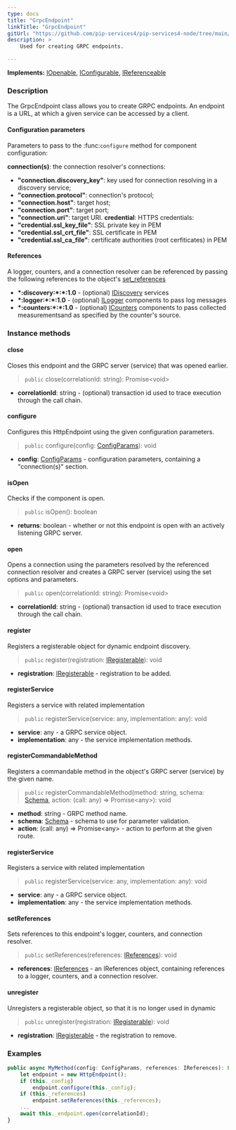 ```yaml
---
type: docs
title: "GrpcEndpoint"
linkTitle: "GrpcEndpoint"
gitUrl: "https://github.com/pip-services4/pip-services4-node/tree/main/pip-services4-grpc-node"
description: > 
    Used for creating GRPC endpoints. 

---
```


**Implements:** [IOpenable](../../../commons/run/iopenable), [IConfigurable](../../../commons/config/iconfigurable), [IReferenceable](../../../commons/refer/ireferenceable)


### Description
The GrpcEndpoint class allows you to create GRPC endpoints. An endpoint is a URL, at which a given service can be accessed by a client.

#### Configuration parameters
Parameters to pass to the :func:`configure` method for component configuration:

**connection(s)**: the connection resolver's connections:
- **"connection.discovery_key"**: key used for connection resolving in a discovery service;
- **"connection.protocol"**: connection's protocol;
- **"connection.host"**: target host;
- **"connection.port"**: target port;
- **"connection.uri"**: target URI.
**credential**: HTTPS credentials:
- **"credential.ssl_key_file"**: SSL private key in PEM
- **"credential.ssl_crt_file"**: SSL certificate in PEM
- **"credential.ssl_ca_file"**: certificate authorities (root cerfiticates) in PEM

#### References
A logger, counters, and a connection resolver can be referenced by passing the
following references to the object's [set_references](#set_references)

- **\*:discovery:\*:\*:1.0** - (optional) [IDiscovery](../../../components/connect/idiscovery) services
- **\*:logger:\*:\*:1.0** - (optional) [ILogger](../../../components/log/ilogger) components to pass log messages
- **\*:counters:\*:\*:1.0** - (optional) [ICounters](../../../components/count/icounters) components to pass collected measurementsand as specified by the counter's source.


### Instance methods


#### close
Closes this endpoint and the GRPC server (service) that was opened earlier.

> `public` close(correlationId: string): Promise\<void\>

- **correlationId**: string - (optional) transaction id used to trace execution through the call chain.


#### configure
Configures this HttpEndpoint using the given configuration parameters.

> `public` configure(config: [ConfigParams](../../../commons/config/config_params)): void

- **config**: [ConfigParams](../../../commons/config/config_params) - configuration parameters, containing a "connection(s)" section.


#### isOpen
Checks if the component is open.

> `public` isOpen(): boolean

- **returns**: boolean - whether or not this endpoint is open with an actively listening GRPC server.


#### open
Opens a connection using the parameters resolved by the referenced connection resolver and creates a GRPC server (service) using the set options and parameters.

> `public` open(correlationId: string): Promise\<void\>

- **correlationId**: string - (optional) transaction id used to trace execution through the call chain.


#### register
Registers a registerable object for dynamic endpoint discovery.

> `public` register(registration: [IRegisterable](../iregisterable)): void

- **registration**: [IRegisterable](../iregisterable) - registration to be added.

#### registerService
Registers a service with related implementation

> `public` registerService(service: any, implementation: any): void

- **service**: any - a GRPC service object.
- **implementation**: any - the service implementation methods.

#### registerCommandableMethod
Registers a commandable method in the object's GRPC server (service) by the given name.

> `public` registerCommandableMethod(method: string, schema: [Schema](../../../commons/validate/schema), action: (call: any) => Promise\<any\>): void

- **method**: string - GRPC method name.
- **schema**: [Schema](../../../commons/validate/schema) - schema to use for parameter validation.
- **action**: (call: any) => Promise\<any\> - action to perform at the given route.

#### registerService
Registers a service with related implementation

> `public` registerService(service: any, implementation: any): void

- **service**: any - a GRPC service object.
- **implementation**: any - the service implementation methods.

#### setReferences
Sets references to this endpoint's logger, counters, and connection resolver.

> `public` setReferences(references: [IReferences](../../../commons/refer/ireferences)): void 
- **references**: [IReferences](../../../commons/refer/ireferences) - an IReferences object, containing references to a logger, counters, and a connection resolver.

#### unregister
Unregisters a registerable object, so that it is no longer used in dynamic 

> `public` unregister(registration: [IRegisterable](../iregisterable)): void

- **registration**: [IRegisterable](../iregisterable) - the registration to remove.


### Examples

```typescript
public async MyMethod(config: ConfigParams, references: IReferences): Promise<void> {
    let endpoint = new HttpEndpoint();
    if (this._config)
        endpoint.configure(this._config);
    if (this._references)
        endpoint.setReferences(this._references);
    ...
    await this._endpoint.open(correlationId);
}
```


